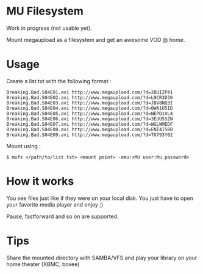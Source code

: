 MU Filesystem
=============

Work in progress (not usable yet).

Mount megaupload as a filesystem and get an awesome VOD @ home.

Usage
=====

Create a list.txt with the following format :

    Breaking.Bad.S04E01.avi http://www.megaupload.com/?d=2BUIZP41
    Breaking.Bad.S04E02.avi http://www.megaupload.com/?d=L9CR3D30
    Breaking.Bad.S04E03.avi http://www.megaupload.com/?d=JBV8NQ3I
    Breaking.Bad.S04E04.avi http://www.megaupload.com/?d=0WA1U5ID
    Breaking.Bad.S04E05.avi http://www.megaupload.com/?d=NEPD1VL4
    Breaking.Bad.S04E06.avi http://www.megaupload.com/?d=3EUU5SZN
    Breaking.Bad.S04E07.avi http://www.megaupload.com/?d=WGLWMEDF
    Breaking.Bad.S04E08.avi http://www.megaupload.com/?d=ENT4I58B
    Breaking.Bad.S04E09.avi http://www.megaupload.com/?d=TO793Y02

Mount using :

    $ mufs </path/to/list.txt> <mount point> -omu:<MU user:Mu password>


How it works
============

You see files just like if they were on your local disk.
You just have to open your favorite media player and enjoy ;)

Pause, fastforward and so on are supported.

Tips
====

Share the mounted directory with SAMBA/VFS and play your library on your home theater (XBMC, boxee)
